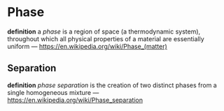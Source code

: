 # Phase

**definition** a _phase_ is a region of space (a thermodynamic system), throughout which all physical properties of a material are essentially uniform &mdash; <https://en.wikipedia.org/wiki/Phase_(matter)>

## Separation

**definition** _phase separation_ is the creation of two distinct phases from a single homogeneous mixture &mdash; <https://en.wikipedia.org/wiki/Phase_separation>
